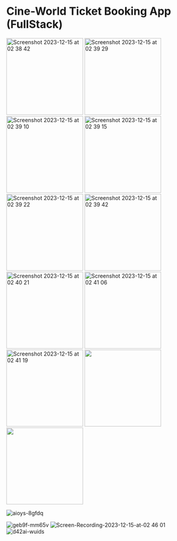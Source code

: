 # Cine-World Ticket Booking App (FullStack)










<img width="200" alt="Screenshot 2023-12-15 at 02 38 42" src="https://github.com/oguzzhanturkmen/cineworld-ticket-app-react-native/assets/111460897/5e8b8962-7b6e-4223-9c60-90df383d400e">
<img width="200" alt="Screenshot 2023-12-15 at 02 39 29" src="https://github.com/oguzzhanturkmen/cineworld-ticket-app-react-native/assets/111460897/9ca76586-8886-43d8-9934-1540d00f330b">
<img width="200" alt="Screenshot 2023-12-15 at 02 39 10" src="https://github.com/oguzzhanturkmen/cineworld-ticket-app-react-native/assets/111460897/971b97cf-b30f-40b8-8000-1f83cf3a08fb">
<img width="200" alt="Screenshot 2023-12-15 at 02 39 15" src="https://github.com/oguzzhanturkmen/cineworld-ticket-app-react-native/assets/111460897/9a85c238-7bd0-4e3d-b8fe-df176da2c3a9">
<img width="200" alt="Screenshot 2023-12-15 at 02 39 22" src="https://github.com/oguzzhanturkmen/cineworld-ticket-app-react-native/assets/111460897/ab9e4a78-e604-4bac-bcc5-9494f363b48e">

<img width="200" alt="Screenshot 2023-12-15 at 02 39 42" src="https://github.com/oguzzhanturkmen/cineworld-ticket-app-react-native/assets/111460897/e8c5bf42-2fed-4f07-9f14-c8a895c68faa">
<img width="200" alt="Screenshot 2023-12-15 at 02 40 21" src="https://github.com/oguzzhanturkmen/cineworld-ticket-app-react-native/assets/111460897/5afdc5f5-441a-4291-a5ee-3da2ecd96dc1">
<img width="200" alt="Screenshot 2023-12-15 at 02 41 06" src="https://github.com/oguzzhanturkmen/cineworld-ticket-app-react-native/assets/111460897/f931ad69-745b-4860-9e6a-e8a37ff3e28a">
<img width="200" alt="Screenshot 2023-12-15 at 02 41 19" src="https://github.com/oguzzhanturkmen/cineworld-ticket-app-react-native/assets/111460897/c67b510c-c95f-4d6b-9633-f9c5a6a33981">

<img src="https://github.com/oguzzhanturkmen/cineworld-ticket-app-react-native/assets/111460897/bc1e6e47-30f9-4b20-99fe-b55b35b46ff3" width="200" >
<img src="https://github.com/oguzzhanturkmen/cineworld-ticket-app-react-native/assets/111460897/0498b625-f336-4dad-8706-2113495abd3a" width="200" >




![aioys-8gfdq](https://github.com/oguzzhanturkmen/cineworld-ticket-app-react-native/assets/111460897/4287bb96-0b36-41d4-902f-2a88ff04457d)

![geb9f-mm65v](https://github.com/oguzzhanturkmen/cineworld-ticket-app-react-native/assets/111460897/fbc30c25-465e-4569-a6e3-f109a47e1b9a)
![Screen-Recording-2023-12-15-at-02 46 01](https://github.com/oguzzhanturkmen/cineworld-ticket-app-react-native/assets/111460897/6fd689e9-ef78-494e-90ed-22ecf2231379)
![d42ai-wuids](https://github.com/oguzzhanturkmen/cineworld-ticket-app-react-native/assets/111460897/e9835145-55a9-46d2-a74c-237b7d9d1914)






